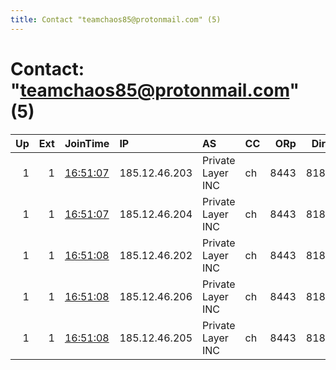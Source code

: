 ```yaml
---
title: Contact "teamchaos85@protonmail.com" (5)
---
```


# Contact: "teamchaos85@protonmail.com" (5)

|   Up |   Ext | JoinTime                                                                                            | IP            | AS                | CC   |   ORp |   Dirp | OS    | Version   | Nickname   |   eFamMembers |
|-----:|------:|:----------------------------------------------------------------------------------------------------|:--------------|:------------------|:-----|------:|-------:|:------|:----------|:-----------|--------------:|
|    1 |     1 | [16:51:07](https://metrics.torproject.org/rs.html#details/A327EDD14BBD79C893F433AB70D3BA84FA1E6FEE) | 185.12.46.203 | Private Layer INC | ch   |  8443 |   8181 | Linux | 0.4.5.10  | CCC        |             5 |
|    1 |     1 | [16:51:07](https://metrics.torproject.org/rs.html#details/FEB565505401A8F260555B63AF0B6588587560D7) | 185.12.46.204 | Private Layer INC | ch   |  8443 |   8181 | Linux | 0.4.5.10  | CCC        |             5 |
|    1 |     1 | [16:51:08](https://metrics.torproject.org/rs.html#details/24DEA5DB2F5D3E8E4A013779E3758E24778FDDEB) | 185.12.46.202 | Private Layer INC | ch   |  8443 |   8181 | Linux | 0.4.5.10  | CCC        |             5 |
|    1 |     1 | [16:51:08](https://metrics.torproject.org/rs.html#details/B8870EDC3842477E1BC24CCACC8A3598FD001C77) | 185.12.46.206 | Private Layer INC | ch   |  8443 |   8181 | Linux | 0.4.5.10  | CCC        |             5 |
|    1 |     1 | [16:51:08](https://metrics.torproject.org/rs.html#details/EBDA1B0C2913705671B4FACC5FDF4DF7ADB11558) | 185.12.46.205 | Private Layer INC | ch   |  8443 |   8181 | Linux | 0.4.5.10  | CCC        |             5 |
